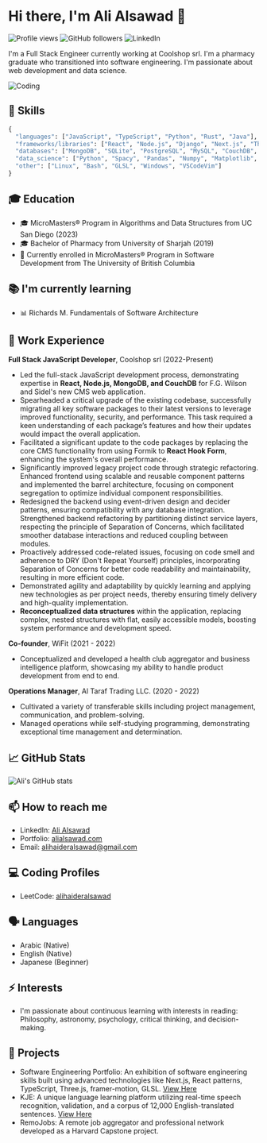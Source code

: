 # Hi there, I'm Ali Alsawad 👋

![Profile views](https://gpvc.arturio.dev/alialsawad)
![GitHub followers](https://img.shields.io/github/followers/alialsawad?style=social)
![LinkedIn](https://img.shields.io/badge/-LinkedIn-blue?style=flat&logo=Linkedin&logoColor=white&link=https://www.linkedin.com/in/ali-al-sawad/)

I'm a Full Stack Engineer currently working at Coolshop srl. I'm a pharmacy graduate who transitioned into software engineering. I'm passionate about web development and data science.

![Coding](https://media.giphy.com/media/Y4ak9Ki2GZCbJxAnJD/giphy.gif)

## 🚀 Skills

```python
{
  "languages": ["JavaScript", "TypeScript", "Python", "Rust", "Java"],
  "frameworks/libraries": ["React", "Node.js", "Django", "Next.js", "Three.js", "GraphQL", "Apollo", "Material UI", "Tailwind", "Yew.rs", "WebAssembly"],
  "databases": ["MongoDB", "SQLite", "PostgreSQL", "MySQL", "CouchDB", "Firebase"],
  "data_science": ["Python", "Spacy", "Pandas", "Numpy", "Matplotlib", "Scikit-learn", "TensorFlow", "Keras", "Statsmodels", "Seaborn"],
  "other": ["Linux", "Bash", "GLSL", "Windows", "VSCodeVim"]
}
```

## 🎓 Education

- 🎓 MicroMasters® Program in Algorithms and Data Structures from UC San Diego (2023)
- 🎓 Bachelor of Pharmacy from University of Sharjah (2019)
- 🔵 Currently enrolled in MicroMasters® Program in Software Development from The University of British Columbia

## 📚 I'm currently learning

- 📊 Richards M. Fundamentals of Software Architecture

## 🏢 Work Experience

**Full Stack JavaScript Developer**, Coolshop srl (2022-Present)

- Led the full-stack JavaScript development process, demonstrating expertise in **React, Node.js, MongoDB, and CouchDB** for F.G. Wilson and Sidel's new CMS web application.
- Spearheaded a critical upgrade of the existing codebase, successfully migrating all key software packages to their latest versions to leverage improved functionality, security, and performance. This task required a keen understanding of each package’s features and how their updates would impact the overall application.
- Facilitated a significant update to the code packages by replacing the core CMS functionality from using Formik to **React Hook Form**, enhancing the system's overall performance.
- Significantly improved legacy project code through strategic refactoring. Enhanced frontend using scalable and reusable component patterns and implemented the barrel architecture, focusing on component segregation to optimize individual component responsibilities.
- Redesigned the backend using event-driven design and decider patterns, ensuring compatibility with any database integration. Strengthened backend refactoring by partitioning distinct service layers, respecting the principle of Separation of Concerns, which facilitated smoother database interactions and reduced coupling between modules.
- Proactively addressed code-related issues, focusing on code smell and adherence to DRY (Don't Repeat Yourself) principles, incorporating Separation of Concerns for better code readability and maintainability, resulting in more efficient code.
- Demonstrated agility and adaptability by quickly learning and applying new technologies as per project needs, thereby ensuring timely delivery and high-quality implementation.
- **Reconceptualized data structures** within the application, replacing complex, nested structures with flat, easily accessible models, boosting system performance and development speed.

**Co-founder**, WiFit (2021 - 2022)

- Conceptualized and developed a health club aggregator and business intelligence platform, showcasing my ability to handle product development from end to end.

**Operations Manager**, Al Taraf Trading LLC. (2020 - 2022)

- Cultivated a variety of transferable skills including project management, communication, and problem-solving.
- Managed operations while self-studying programming, demonstrating exceptional time management and determination.

## 📈 GitHub Stats

![Ali's GitHub stats](https://github-readme-stats.vercel.app/api?username=alialsawad&show_icons=true&theme=radical)

## 📫 How to reach me

- LinkedIn: [Ali Alsawad](https://www.linkedin.com/in/ali-al-sawad/)
- Portfolio: [alialsawad.com](https://alialsawad.com/)
- Email: [alihaideralsawad@gmail.com](mailto:alihaideralsawad@gmail.com)

## 💻 Coding Profiles

- LeetCode: [alihaideralsawad](https://leetcode.com/alihaideralsawad/)

## 🗣️ Languages

- Arabic (Native)
- English (Native)
- Japanese (Beginner)

## ⚡ Interests

- I'm passionate about continuous learning with interests in reading: Philosophy, astronomy, psychology, critical thinking, and decision-making.

## 💼 Projects

- Software Engineering Portfolio: An exhibition of software engineering skills built using advanced technologies like Next.js, React patterns, TypeScript, Three.js, framer-motion, GLSL. [View Here](https://alialsawad.com/)
- KJE: A unique language learning platform utilizing real-time speech recognition, validation, and a corpus of 12,000 English-translated sentences. [View Here](https://kje-frontend.vercel.app/)
- RemoJobs: A remote job aggregator and professional network developed as a Harvard Capstone project.

